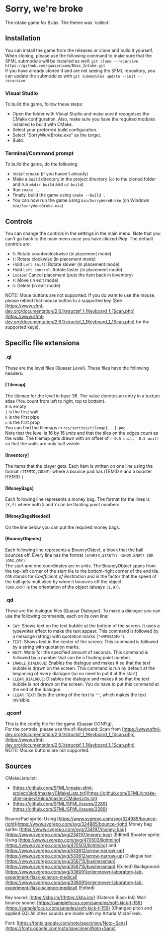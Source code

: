 # Sorry, we're broke
The intake game for BUas. The theme was 'collect'.

## Installation
You can install the game from the releases or clone and build it yourself.
When cloning, please use the following command to make sure that the SFML submodule will be installed as well: `git clone --recursive https://github.com/quasariumm/BUas_Intake.git`  
If you have already cloned it and are not seeing the SFML repository, you can update the submodules with `git submodules update --init --recursive`  

### Visual Studio
To build the game, follow these steps:
- Open the folder with Visual Studio and make sure it recognises the CMake configuration. Also, make sure you have the required modules installed to build with CMake.
- Select your preferred build configuration.
- Select "SorryWereBroke.exe" as the target.
- Build.

### Terminal/Command prompt
To build the game, do the following:
- Install cmake (if you haven't already)
- Make a `build` directory in the project directory (`cd` to the cloned folder and run `mkdir build` and `cd build`)
- Run `cmake ..`
- Finally, build the game using `cmake --build .`
- You can now run the game using `bin/SorryWereBroke` (on Windows `bin/SorryWereBroke.exe`)

## Controls
You can change the controls in the settings in the main menu. Note that you can't go back to the main menu once you have clicked _Play_. The default controls are:
- `R`: Rotate counterclockwise (in placement mode)
- `T`: Rotate clockwise (in placement mode)
- Hold `Left Shift`: Rotate slower (in placement mode)
- Hold `Left control`: Rotate faster (in placement mode)
- `Escape`: Cancel placement (puts the item back in inventory)
- `F`: Move (in edit mode)
- `G`: Delete (in edit mode)

NOTE: Moue buttons are not supported. If you do want to use the mouse, please rebind that mouse button to a supported key (See [https://www.sfml-dev.org/documentation/2.6.1/structsf_1_1Keyboard_1_1Scan.php](https://www.sfml-dev.org/documentation/2.6.1/structsf_1_1Keyboard_1_1Scan.php) for the supported keys).

## Specific file extensions
### .ql
These are the level files (Quasar Level). These files have the following headers:

#### [Tilemap]
The tilemap for the level in base 36. The value denotes an entry in a texture atlas (You count from left to right, top to bottom).   
`0` is empty  
`1` is the first wall  
`h` is the first pipe  
`n` is the first prop  
You can find the tilemaps in `res/sprites/tilemap[...].png`.  
Note that the level is 16 by 16 _units_ and that the tiles on the edges count as the walls. The tilemap gets drawn with an offset of `(-0.5 unit, -0.5 unit)` so that the walls are only half visible. 

#### [Inventory]
The items that the player gets. Each item is written on one line using the format `(ITEMID,COUNT)` where a bounce pad has ITEMID `0` and a booster ITEMID `1`

#### [MoneyBags]
Each following line represents a money bag. The format for the lines is `(X,Y)` where both `X` and `Y` can be floating point numbers.

#### [MoneyBagsNeeded]
On the line below you can put the required money bags.

#### [BouncyObjects]
Each following line represents a BouncyObject, a block that the ball bounces off. Every line has the format `(STARTX,STARTY) (ENDX,ENDY) COR (ORX,ORY)`.  
The start and end coordinates are in _units_. The BouncyObject spans from the top-left corner of the start tile to the bottom-right corner of the end tile.  
`COR` stands for _Coefficient of Restitution_ and is the factor that the speed of the ball gets multiplied by when it bounces off the object.  
`(ORX,ORY)` is the orientation of the object (always `(1,0)`).

### .qd
These are the dialogue files (Quasar Dialogue). To make a dialogue you can use the following commands, each on its own line:
- `SAY`: Shows text on the text bubble at the bottom of the screen. It uses a typewriter effect to make the text appear. This command is followed by a message (string) with quotation marks (`"<MESSAGE>"`).
- `TEXT`: Shows text in the center of the screen. This command is followed by a string with quotation marks.
- `WAIT`: Waits for the specified amount of seconds. This command is followed by a number that can be a floating point number.
- `ENABLE_DIALOGUE`: Enables the dialogue and makes it so that the text bubble is drawn on the screen. This command is run by default at the beginning of every dialogue (so no need to put it at the start).
- `CLEAR_DIALOGUE`: Disables the dialogue and makes it so that the text bubble is not drawn on the screen. You do have to put this command at the end of the dialogue.
- `CLEAR_TEXT`: Sets the string of the text to `""`, which makes the text invisible.

### .qconf
This is the config file for the game (Quasar CONFig).  
For the controls, please use the sf::Keyboard::Scan from [https://www.sfml-dev.org/documentation/2.6.1/structsf_1_1Keyboard_1_1Scan.php](https://www.sfml-dev.org/documentation/2.6.1/structsf_1_1Keyboard_1_1Scan.php)  
NOTE: Mouse buttons are not supported.

## Sources
CMakeLists.txt:
* [https://github.com/SFML/cmake-sfml-project/blob/master/CMakeLists.txt](https://github.com/SFML/cmake-sfml-project/blob/master/CMakeLists.txt)
* [https://github.com/SFML/SFML/issues/2289](https://github.com/SFML/SFML/issues/2289)

BouncePad sprite: Using [https://www.svgrepo.com/svg/324985/bounce-right](https://www.svgrepo.com/svg/324985/bounce-right)
Money bag sprite: [https://www.svgrepo.com/svg/234197/money-bag](https://www.svgrepo.com/svg/234197/money-bag) (Edited)
Booster sprite: Using [https://www.svgrepo.com/svg/470503/lightning](https://www.svgrepo.com/svg/470503/lightning) and [https://www.svgrepo.com/svg/533612/arrow-narrow-up](https://www.svgrepo.com/svg/533612/arrow-narrow-up)
Dialogue bar: [https://www.svgrepo.com/svg/356715/businessman](https://www.svgrepo.com/svg/356715/businessman) (Edited)
Background: [https://www.svgrepo.com/svg/338091/erlenmeyer-laboratory-lab-experiment-flask-science-medical](https://www.svgrepo.com/svg/338091/erlenmeyer-laboratory-lab-experiment-flask-science-medical) (Edited)

Key sound: [https://kbs.im/](https://kbs.im/) (Gateron Black Ink)
Wall bounce sound: [https://samplefocus.com/samples/soft-kick-f-159](https://samplefocus.com/samples/soft-kick-f-159) (Changed pitch and applied EQ)
All other sounds are made with my Arturia MicroFreak.

Font: [https://fonts.google.com/noto/specimen/Noto+Sans](https://fonts.google.com/noto/specimen/Noto+Sans)
